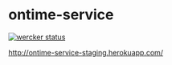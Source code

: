 ontime-service
==============

[![wercker status](https://app.wercker.com/status/1f89053f869418b46bee2fa624bd98e8/m "wercker status")](https://app.wercker.com/project/bykey/1f89053f869418b46bee2fa624bd98e8)

http://ontime-service-staging.herokuapp.com/
